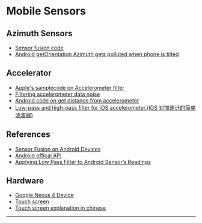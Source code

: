 Mobile Sensors 
==============



## Azimuth Sensors
- [Sensor fusion code](https://bitbucket.org/apacha/sensor-fusion-demo.git)
- [Android getOrientation Azimuth gets polluted when phone is tilted](http://stackoverflow.com/questions/17979238/android-getorientation-azimuth-gets-polluted-when-phone-is-tilted/17981374#17981374)

## Accelerator 
- [Apple's samplecode on Accelerometer filter](https://developer.apple.com/library/IOS/samplecode/AccelerometerGraph/Listings/AccelerometerGraph_AccelerometerFilter_m.html)
- [Filtering accelerometer data noise](http://stackoverflow.com/questions/1638864/filtering-accelerometer-data-noise)
- [Android code on get distance from accelerometer](https://github.com/prachetverma/distance)
- [Low-pass and high-pass filter for iOS accelerometer.(iOS 对加速计的简单滤波器)](http://lejia.li/post/2012-10-12/40040708346)

## References
- [Sensor Fusion on Android Devices](http://www.youtube.com/watch?v=C7JQ7Rpwn2k)
- [Android offical API](https://source.android.com/devices/sensors/composite_sensors.html#Rotation-vector)
- [Applying Low Pass Filter to Android Sensor’s Readings](http://www.raweng.com/blog/2013/05/28/applying-low-pass-filter-to-android-sensors-readings/)

## Hardware
- [Google Nexus 4 Device](https://support.google.com/nexus/answer/2846875?hl=en&ref_topic=3415470)
- [Touch screen](http://ee.ofweek.com/2013-07/ART-11000-2803-28703394_3.html)
- [Touch screen explanation in chinese](http://www.guokr.com/question/394635/)

- - -


